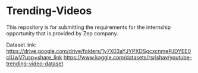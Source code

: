 # Trending-Videos
This repository is for submitting the requirements for the internship opportunity that is provided by Zep company.

Dataset link:
https://drive.google.com/drive/folders/1y7X03aYJYPXDSgcxcnmePJDYEE0cIUwV?usp=share_link
https://www.kaggle.com/datasets/rsrishav/youtube-trending-video-dataset
